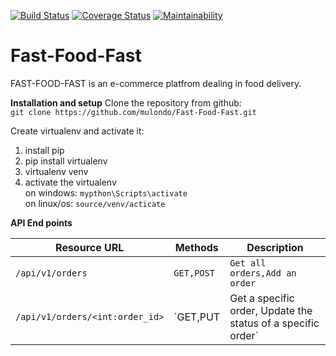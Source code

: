 [![Build Status](https://travis-ci.org/mulondo/Fast-Food-Fast.svg?branch=develop)](https://travis-ci.org/mulondo/Fast-Food-Fast) [![Coverage Status](https://coveralls.io/repos/github/mulondo/Fast-Food-Fast/badge.svg?branch=api)](https://coveralls.io/github/mulondo/Fast-Food-Fast?branch=api) [![Maintainability](https://api.codeclimate.com/v1/badges/ed9209343cc8dbd0879d/maintainability)](https://codeclimate.com/github/mulondo/Fast-Food-Fast/maintainability)

# Fast-Food-Fast
FAST-FOOD-FAST is an e-commerce platfrom dealing in food delivery.

**Installation and setup**
Clone the repository from github:<br/>
```git clone https://github.com/mulondo/Fast-Food-Fast.git```

Create virtualenv and activate it:
1. install pip
2. pip install virtualenv
3. virtualenv venv
4. activate the virtualenv<br/>
on windows:
```mypthon\Scripts\activate ```<br/>
on linux/os:
```source/venv/acticate```

**API End points**
 
|Resource URL|Methods   |Description|
|  ---      |    ---    | ---       |
|`/api/v1/orders`|`GET,POST`|`Get all orders,Add an order`|
|`/api/v1/orders/<int:order_id>`|`GET,PUT|Get a specific order, Update the status of a specific order`|
